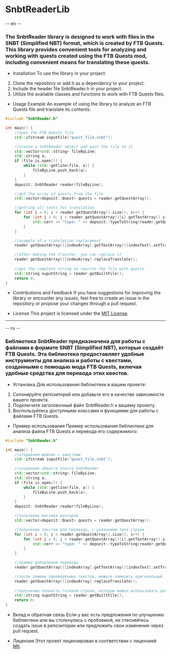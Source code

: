 # SnbtReaderLib
-- en --

### The SnbtReader library is designed to work with files in the SNBT (Simplified NBT) format, which is created by FTB Quests. This library provides convenient tools for analyzing and working with quests created using the FTB Quests mod, including convenient means for translating these quests.

- Installation
To use the library in your project:

1. Clone the repository or add it as a dependency to your project.
2. Include the header file SnbtReader.h in your project.
3. Utilize the available classes and functions to work with FTB Quests files.
- Usage Example
An example of using the library to analyze an FTB Quests file and translate its contents:

```cpp
#include "SnbtReader.h"

int main() {
    //open the FTB Quests file
    std::ifstream inputFile("quest_file.snbt");

    //create a SnbtReader object and pass the file to it
    std::vector<std::string> fileByLine;
    std::string a;
    if (file.is_open()) {
	    while (std::getline(file, a)) {
		    fileByLine.push_back(a);
	    }
    }
    depozit::SnbtReader reader(fileByLine);

    //get the array of quests from the file
    std::vector<depozit::Quest> quests = reader.getQuestArray();

    //getting all texts for translation
    for (int i = 0; i < reader.getQuestArray().size(); i++) {
    	for (int j = 0; j < reader.getQuestArray()[i].getTextArray().size(); j++) {
    		std::cerr << "type: " << depozit::typeToString(reader.getQuestArray()[i].getTextArray()[j].getType()) << " text: " << reader.getQuestArray()[i].getTextArray()[j].getOriginalText() << "\n";
    	}
    }

    //example of a translation replacement
    reader.getQuestArray()[indexArray].getTextArray()[indexText].setTranslate("translatedText");

    //after making the transfer, you can replace it
    reader.getQuestArray()[indexArray].replaceTranslate();
    
    //get the complete string to rewrite the file with quests
    std::string ouputString = reader.getBuiltFile();
    return 0;
}
```
- Contributions and Feedback
If you have suggestions for improving the library or encounter any issues, feel free to create an issue in the repository or propose your changes through a pull request.

- License
This project is licensed under the [MIT License](https://mit-license.org/).
---
-- ru --
### Библиотека SnbtReader предназначена для работы с файлами в формате SNBT (Simplified NBT), которые создаёт FTB Quests. Эта библиотека предоставляет удобные инструменты для анализа и работы с квестами, созданными с помощью мода FTB Quests, включая удобные средства для перевода этих квестов.

- Установка
Для использования библиотеки в вашем проекте:

1. Склонируйте репозиторий или добавьте его в качестве зависимости вашего проекта.
2. Подключите заголовочный файл SnbtReader.h к вашему проекту.
3. Воспользуйтесь доступными классами и функциями для работы с файлами FTB Quests.
- Пример использования
Пример использования библиотеки для анализа файла FTB Quests и перевода его содержимого:

```cpp
#include "SnbtReader.h"

int main() {
    //открываем файлик с квестами
    std::ifstream inputFile("quest_file.snbt");

    //созданние объекта класса SnbtReader
    std::vector<std::string> fileByLine;
    std::string a;
    if (file.is_open()) {
	    while (std::getline(file, a)) {
		    fileByLine.push_back(a);
	    }
    }
    depozit::SnbtReader reader(fileByLine);

    //получение массива векторов
    std::vector<depozit::Quest> quests = reader.getQuestArray();

    //получение текстов для перевода, с указанием типа строки
    for (int i = 0; i < reader.getQuestArray().size(); i++) {
    	for (int j = 0; j < reader.getQuestArray()[i].getTextArray().size(); j++) {
    		std::cerr << "type: " << depozit::typeToString(reader.getQuestArray()[i].getTextArray()[j].getType()) << " text: " << reader.getQuestArray()[i].getTextArray()[j].getOriginalText() << "\n";
    	}
    }

    //пример добавления перевода
    reader.getQuestArray()[indexArray].getTextArray()[indexText].setTranslate("translatedText");

    //после замены переведённых текстов, можете заменить оригинальный текст на переведенный 
    reader.getQuestArray()[indexArray].replaceTranslate();
    
    //получение полность готовой строки, которую можно использовать для записи в файл (финальный этап)
    std::string ouputString = reader.getBuiltFile();
    return 0;
}
```
- Вклад и обратная связь
Если у вас есть предложения по улучшению библиотеки или вы столкнулись с проблемой, не стесняйтесь создать issue в репозитории или предложить свои изменения через pull request.

- Лицензия
Этот проект лицензирован в соответствии с лицензией [MIt](https://mit-license.org/).
